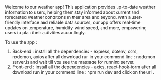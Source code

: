Welcome to our weather app! This application provides up-to-date weather information to users, helping them stay informed about current and forecasted weather conditions in their area and beyond. With a user-friendly interface and reliable data sources, our app offers real-time updates on temperature, humidity, wind speed, and more, empowering users to plan their activities accordingly.

To use the app :

1. Back-end : install all the dependencies - express, dotenv, cors, nodemon, axios
   after all download run in your commend line : nodemon server.js and wait till you see the massage for running server.
2. Front-end : install all the dependencies - axios, react-hook-form
   after all download run in your commend line : npm run dev and click on the url .
